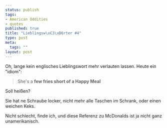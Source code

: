 ```yaml
--- 
status: publish
tags: 
- American Oddities
- quotes
published: true
title: "Lieblingsw\xC3\xB6rter #4"
type: post
meta: 
  tags: ""
layout: post
---
```

Oh, lange kein englisches Lieblingswort mehr verlauten lassen. Heute ein "idiom":

<blockquote>She's a <strong>few fries short of a Happy Meal</strong></blockquote>

Soll heißen?
<!--more-->

Sie hat ne Schraube locker, nicht mehr alle Taschen im Schrank, oder einen weichen Keks.

Nicht schlecht, finde ich, und diese Referenz zu McDonalds ist ja nicht ganz unamerikanisch.
